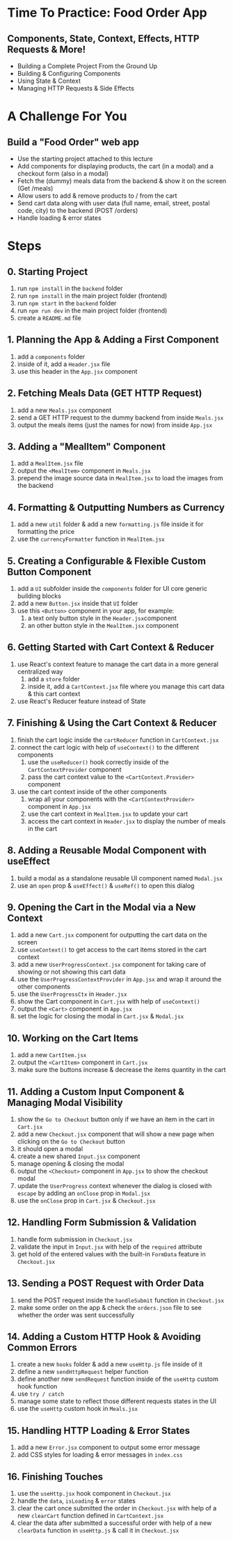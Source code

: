 # Time To Practice: Food Order App

## Components, State, Context, Effects, HTTP Requests & More!

- Building a Complete Project From the Ground Up
- Building & Configuring Components
- Using State & Context
- Managing HTTP Requests & Side Effects

# A Challenge For You

## Build a "Food Order" web app

- Use the starting project attached to this lecture
- Add components for displaying products, the cart (in a modal) and a checkout form (also in a modal)
- Fetch the (dummy) meals data from the backend & show it on the screen (Get /meals)
- Allow users to add & remove products to / from the cart
- Send cart data along with user data (full name, email, street, postal code, city) to the backend (POST /orders)
- Handle loading & error states

# Steps

## 0. Starting Project

1. run `npm install` in the `backend` folder
2. run `npm install` in the main project folder (frontend)
3. run `npm start` in the `backend` folder
4. run `npm run dev` in the main project folder (frontend)
5. create a `README.md` file

## 1. Planning the App & Adding a First Component

1. add a `components` folder
2. inside of it, add a `Header.jsx` file
3. use this header in the `App.jsx` component

## 2. Fetching Meals Data (GET HTTP Request)

1. add a new `Meals.jsx` component
2. send a GET HTTP request to the dummy backend from inside `Meals.jsx`
3. output the meals items (just the names for now) from inside `App.jsx`

## 3. Adding a "MealItem" Component

1. add a `MealItem.jsx` file
2. output the `<MealItem>` component in `Meals.jsx`
3. prepend the image source data in `MealItem.jsx` to load the images from the backend

## 4. Formatting & Outputting Numbers as Currency

1. add a new `util` folder & add a new `formatting.js` file inside it for formatting the price
2. use the `currencyFormatter` function in `MealItem.jsx`

## 5. Creating a Configurable & Flexible Custom Button Component

1. add a `UI` subfolder inside the `components` folder for UI core generic building blocks
2. add a new `Button.jsx` inside that `UI` folder
3. use this `<Button>` component in your app, for example:
   1. a text only button style in the `Header.jsx`component
   2. an other button style in the `MealItem.jsx` component

## 6. Getting Started with Cart Context & Reducer

1. use React's context feature to manage the cart data in a more general centralized way
   1. add a `store` folder
   2. inside it, add a `CartContext.jsx` file where you manage this cart data & this cart context
2. use React's Reducer feature instead of State

## 7. Finishing & Using the Cart Context & Reducer

1. finish the cart logic inside the `cartReducer` function in `CartContext.jsx`
2. connect the cart logic with help of `useContext()` to the different components
   1. use the `useReducer()` hook correctly inside of the `CartContextProvider` component
   2. pass the cart context value to the `<CartContext.Provider>` component
3. use the cart context inside of the other components
   1. wrap all your components with the `<CartContextProvider>` component in `App.jsx`
   2. use the cart context in `MealItem.jsx` to update your cart
   3. access the cart context in `Header.jsx` to display the number of meals in the cart

## 8. Adding a Reusable Modal Component with useEffect

1. build a modal as a standalone reusable UI component named `Modal.jsx`
2. use an `open` prop & `useEffect()` & `useRef()` to open this dialog

## 9. Opening the Cart in the Modal via a New Context

1. add a new `Cart.jsx` component for outputting the cart data on the screen
2. use `useContext()` to get access to the cart items stored in the cart context
3. add a new `UserProgressContext.jsx` component for taking care of showing or not showing this cart data
4. use the `UserProgressContextProvider` in `App.jsx` and wrap it around the other components
5. use the `UserProgressCtx` in `Header.jsx`
6. show the Cart component in `Cart.jsx` with help of `useContext()`
7. output the `<Cart>` component in `App.jsx`
8. set the logic for closing the modal in `Cart.jsx` & `Modal.jsx`

## 10. Working on the Cart Items

1. add a new `CartItem.jsx`
2. output the `<CartItem>` component in `Cart.jsx`
3. make sure the buttons increase & decrease the items quantity in the cart

## 11. Adding a Custom Input Component & Managing Modal Visibility

1. show the `Go to Checkout` button only if we have an item in the cart in `Cart.jsx`
2. add a new `Checkout.jsx` component that will show a new page when clicking on the `Go to Checkout` button
3. it should open a modal
4. create a new shared `Input.jsx` component
5. manage opening & closing the modal
6. output the `<Checkout>` component in `App.jsx` to show the checkout modal
7. update the `UserProgress` context whenever the dialog is closed with `escape` by adding an `onClose` prop in `Modal.jsx`
8. use the `onClose` prop in `Cart.jsx` & `Checkout.jsx`

## 12. Handling Form Submission & Validation

1. handle form submission in `Checkout.jsx`
2. validate the input in `Input.jsx` with help of the `required` attribute
3. get hold of the entered values with the built-in `FormData` feature in `Checkout.jsx`

## 13. Sending a POST Request with Order Data

1. send the POST request inside the `handleSubmit` function in `Checkout.jsx`
2. make some order on the app & check the `orders.json` file to see whether the order was sent successfully

## 14. Adding a Custom HTTP Hook & Avoiding Common Errors

1. create a new `hooks` folder & add a new `useHttp.js` file inside of it
2. define a new `sendHttpRequest` helper function
3. define another new `sendRequest` function inside of the `useHttp` custom hook function
4. use `try / catch`
5. manage some state to reflect those different requests states in the UI
6. use the `useHttp` custom hook in `Meals.jsx`

## 15. Handling HTTP Loading & Error States

1. add a new `Error.jsx` component to output some error message
2. add CSS styles for loading & error messages in `index.css`

## 16. Finishing Touches

1. use the `useHttp.jsx` hook component in `Checkout.jsx`
2. handle the `data`, `isLoading` & `error` states
3. clear the cart once submitted the order in `Checkout.jsx` with help of a new `clearCart` function defined in `CartContext.jsx`
4. clear the data after submitted a successful order with help of a new `clearData` function in `useHttp.js` & call it in `Checkout.jsx`
